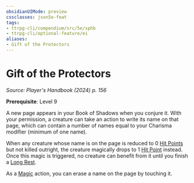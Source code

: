 ```yaml
---
obsidianUIMode: preview
cssclasses: json5e-feat
tags:
- ttrpg-cli/compendium/src/5e/xphb
- ttrpg-cli/optional-feature/ei
aliases:
- Gift of the Protectors
---
```

# Gift of the Protectors
*Source: Player's Handbook (2024) p. 156*  

**Prerequisite**: Level 9

A new page appears in your Book of Shadows when you conjure it. With your permission, a creature can take an action to write its name on that page, which can contain a number of names equal to your Charisma modifier (minimum of one name).

When any creature whose name is on the page is reduced to 0 [Hit Points](Інструменти%20ДМ/CLI/rules/variant-rules/hit-points-xphb.md) but not killed outright, the creature magically drops to 1 [Hit Point](Інструменти%20ДМ/CLI/rules/variant-rules/hit-points-xphb.md) instead. Once this magic is triggered, no creature can benefit from it until you finish a [Long Rest](Інструменти%20ДМ/CLI/rules/variant-rules/long-rest-xphb.md).

As a [Magic](Інструменти%20ДМ/CLI/rules/actions.md#Magic) action, you can erase a name on the page by touching it.